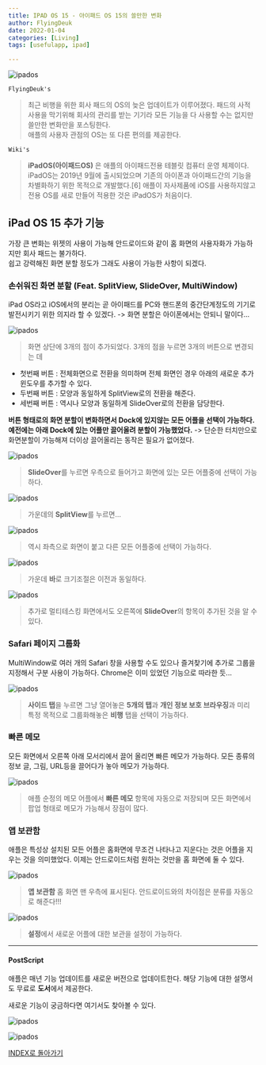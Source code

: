 ```yaml
---
title: IPAD OS 15 - 아이패드 OS 15의 쓸만한 변화
author: FlyingDeuk
date: 2022-01-04
categories: [Living]
tags: [usefulapp, ipad]

---
```


![ipados](/img/living/ipad/ipados15.jpg)

`FlyingDeuk's`
> 최근 비행을 위한 회사 패드의 OS의 늦은 업데이트가 이루어졌다. 패드의 사적 사용을 막기위해 회사의 관리를 받는 기기라 모든 기능을 다 사용할 수는 없지만 쓸만한 변화만을 포스팅한다. <br>
애플의 사용자 관점의 OS는 또 다른 편의를 제공한다. <br>

`Wiki's`
> **iPadOS(아이패드OS)** 은 애플의 아이패드전용 테블릿 컴퓨터 운영 체제이다. iPadOS는 2019년 9월에 출시되었으며 기존의 아이폰과 아이패드간의 기능을 차별화하기 위한 목적으로 개발했다.[6] 애플이 자사제품에 iOS를 사용하지않고 전용 OS를 새로 만들어 적용한 것은 iPadOS가 처음이다.

## iPad OS 15 추가 기능
가장 큰 변화는 위젯의 사용이 가능해 안드로이드와 같이 홈 화면의 사용자화가 가능하지만 회사 패드는 불가하다. <br>
쉽고 강력해진 화면 분할 정도가 그래도 사용이 가능한 사항이 되겠다.

### 손쉬워진 화면 분할 (Feat. SplitView, SlideOver, MultiWindow)
iPad OS라고 iOS에서의 분리는 곧 아이패드를 PC와 핸드폰의 중간단계정도의 기기로 발전시키기 위한 의지라 할 수 있겠다. -> 화면 분할은 아이폰에서는 안되니 말이다...

![ipados](/img/living/ipad/ipados15_9.jpg)
> 화면 상단에 3개의 점이 추가되었다. 3개의 점을 누르면 3개의 버튼으로 변경되는 데
- 첫번째 버튼 : 전체화면으로 전환을 의미하며 전체 화면인 경우 아래의 새로운 추가 윈도우를 추가할 수 있다.
- 두번째 버튼 : 모양과 동일하게 SplitView로의 전환을 해준다.
- 세번째 버튼 : 역시나 모양과 동일하게 SlideOver로의 전환을 담당한다.

**버튼 형태로의 화면 분할이 변화하면서 Dock에 있지않는 모든 어플을 선택이 가능하다. 예전에는 아래 Dock에 있는 어플만 끌어올려 분할이 가능했었다.** -> 단순한 터치만으로 화면분할이 가능해져 더이상 끌어올리는 동작은 필요가 없어졌다.

![ipados](/img/living/ipad/ipados15_4.jpg)
> **SlideOver**를 누르면 우측으로 들어가고 화면에 있는 모든 어플중에 선택이 가능하다.

![ipados](/img/living/ipad/ipados15_2.jpg)
> 가운데의 **SplitView**를 누르면...

![ipados](/img/living/ipad/ipados15_3.jpg)
> 역시 좌측으로 화면이 붙고 다른 모든 어플중에 선택이 가능하다.

![ipados](/img/living/ipad/ipados15_5.jpg)
> 가운데 **바**로 크기조절은 이전과 동일하다.

![ipados](/img/living/ipad/ipados15_11.jpg)
> 추가로 멀티테스킹 화면에서도 오른쪽에 **SlideOver**의 항목이 추가된 것을 알 수 있다.

### Safari 페이지 그룹화
MultiWindow로 여러 개의 Safari 창을 사용할 수도 있으나 즐겨찾기에 추가로 그룹을 지정해서 구분 사용이 가능하다. Chrome은 이미 있었던 기능으로 따라한 듯...

![ipados](/img/living/ipad/ipados15_10.jpg)
> **사이드 탭**을 누르면 그냥 열어놓은 **5개의 탭**과 **개인 정보 보호 브라우징**과 미리 특정 목적으로 그룹화해놓은 **비행** 탭을 선택이 가능하다.

### 빠른 메모
모든 화면에서 오른쪽 아래 모서리에서 끌어 올리면 빠른 메모가 가능하다. 모든 종류의 정보 글, 그림, URL등을 끌어다가 놓아 메모가 가능하다.

![ipados](/img/living/ipad/ipados15_6.jpg)
> 애플 순정의 메모 어플에서 **빠른 메모** 항목에 자동으로 저장되며 모든 화면에서 팝업 형태로 메모가 가능해서 장점이 많다.

### 앱 보관함
애플은 특성상 설치된 모든 어플은 홈화면에 무조건 나타나고 지운다는 것은 어플을 지우는 것을 의미했었다. 이제는 안드로이드처럼 원하는 것만을 홈 화면에 둘 수 있다.

![ipados](/img/living/ipad/ipados15_1.jpg)
> **앱 보관함** 홈 화면 맨 우측에 표시된다. 안드로이드와의 차이점은 분류를 자동으로 해준다!!!

![ipados](/img/living/ipad/ipados15_12.jpg)
> **설정**에서 새로운 어플에 대한 보관을 설정이 가능하다.

------

#### PostScript
애플은 매년 기능 업데이트를 새로운 버전으로 업데이트한다. 해당 기능에 대한 설명서도 무료로 **도서**에서 제공한다.

새로운 기능이 궁금하다면 여기서도 찾아볼 수 있다.

![ipados](/img/living/ipad/ipados15_7.jpg)

![ipados](/img/living/ipad/ipados15_8.jpg)

[INDEX로 돌아가기](/posts/Ipad/)
